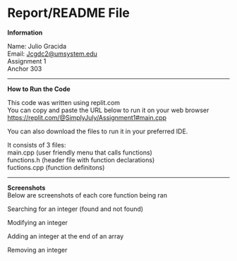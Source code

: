 # Report/README File

**Information**

Name: Julio Gracida  
Email: Jcgdc2@umsystem.edu  
Assignment 1  
Anchor 303

---
**How to Run the Code**

This code was written using replit.com  
You can copy and paste the URL below to run it on your web browser  
https://replit.com/@SimplyJuly/Assignment1#main.cpp  

You can also download the files to run it in your preferred IDE. 

It consists of 3 files:  
main.cpp (user friendly menu that calls functions)  
functions.h (header file with function declarations)  
fuctions.cpp (function definitons)

---
**Screenshots**  
Below are screenshots of each core function being ran

Searching for an integer (found and not found)  


Modifying an integer  


Adding an integer at the end of an array  


Removing an integer  

